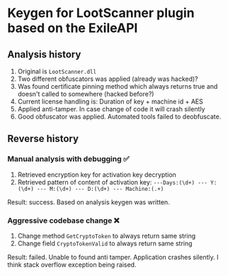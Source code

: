 ﻿# Keygen for LootScanner plugin based on the ExileAPI

## Analysis history

1. Original is `LootScanner.dll`
2. Two different obfuscators was applied (already was hacked)?
3. Was found certificate pinning method which always returns true and doesn't called to somewhere (hacked before?)
4. Current license handling is: Duration of key + machine id + AES
5. Applied anti-tamper. In case change of code it will crash silently
6. Good obfuscator was applied. Automated tools failed to deobfuscate.

## Reverse history

### Manual analysis with debugging ✅

1. Retrieved encryption key for activation key decryption 
2. Retrieved pattern of content of activation key: `---Days:(\d+) --- Y:(\d+) --- M:(\d+) --- D:(\d+) --- Machine:(.+)`

Result: success. Based on analysis keygen was written.

### Aggressive codebase change ❌

1. Change method `GetCryptoToken` to always return same string
2. Change field `CryptoTokenValid` to always return same string

Result: failed. Unable to found anti tamper. Application crashes silently. I think stack overflow exception being raised.